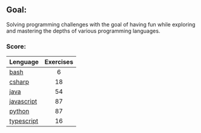## Goal:
Solving programming challenges with the goal of having fun while exploring and mastering the depths of various programming languages.

### Score:
| Lenguage | Exercises |
|---|:---:|
| [bash](/bash) | 6 |
| [csharp](/csharp) | 18 |
| [java](/java) | 54 |
| [javascript](/javascript) | 87 |
| [python](/python) | 87 |
| [typescript](/typescript) | 16 |
